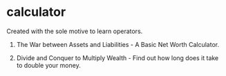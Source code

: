 # calculator
  Created with the sole motive to learn operators.
  1. The War between Assets and Liabilities - A Basic Net Worth Calculator.
  
  2. Divide and Conquer to Multiply Wealth - Find out how long does it take to double your money.
